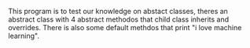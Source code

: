 This program is to test our knowledge on abstact classes, theres an abstract class with 4 abstract methodos that child class inherits and overrides. There is also some default methdos that print "i love machine learning".
